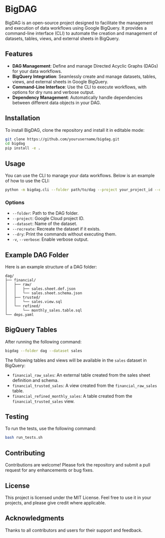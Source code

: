 # BigDAG

BigDAG is an open-source project designed to facilitate the management and execution of data workflows using Google BigQuery. It provides a command-line interface (CLI) to automate the creation and management of datasets, tables, views, and external sheets in BigQuery.

## Features

- **DAG Management**: Define and manage Directed Acyclic Graphs (DAGs) for your data workflows.
- **BigQuery Integration**: Seamlessly create and manage datasets, tables, views, and external sheets in Google BigQuery.
- **Command-Line Interface**: Use the CLI to execute workflows, with options for dry runs and verbose output.
- **Dependency Management**: Automatically handle dependencies between different data objects in your DAG.

## Installation

To install BigDAG, clone the repository and install it in editable mode:

```bash
git clone https://github.com/yourusername/bigdag.git
cd bigdag
pip install -e .
```

## Usage

You can use the CLI to manage your data workflows. Below is an example of how to use the CLI:

```bash
python -m bigdag.cli --folder path/to/dag --project your_project_id --dataset your_dataset_name
```

### Options

- `--folder`: Path to the DAG folder.
- `--project`: Google Cloud project ID.
- `--dataset`: Name of the dataset.
- `--recreate`: Recreate the dataset if it exists.
- `--dry`: Print the commands without executing them.
- `-v`, `--verbose`: Enable verbose output.

## Example DAG Folder

Here is an example structure of a DAG folder:

```
dag/
├── financial/
│   ├── raw/
│   │   ├── sales.sheet.def.json
│   │   └── sales.sheet.schema.json
│   ├── trusted/
│   │   └── sales.view.sql
│   └── refined/
│       └── monthly_sales.table.sql
└── deps.yaml
```

## BigQuery Tables

After running the following command:

```bash
bigdag --folder dag --dataset sales
```

The following tables and views will be available in the `sales` dataset in BigQuery:

- `financial_raw_sales`: An external table created from the sales sheet definition and schema.
- `financial_trusted_sales`: A view created from the `financial_raw_sales` table.
- `financial_refined_monthly_sales`: A table created from the `financial_trusted_sales` view.

## Testing

To run the tests, use the following command:

```bash
bash run_tests.sh
```

## Contributing

Contributions are welcome! Please fork the repository and submit a pull request for any enhancements or bug fixes.

## License

This project is licensed under the MIT License. Feel free to use it in your projects, and please give credit where applicable.

## Acknowledgments

Thanks to all contributors and users for their support and feedback.